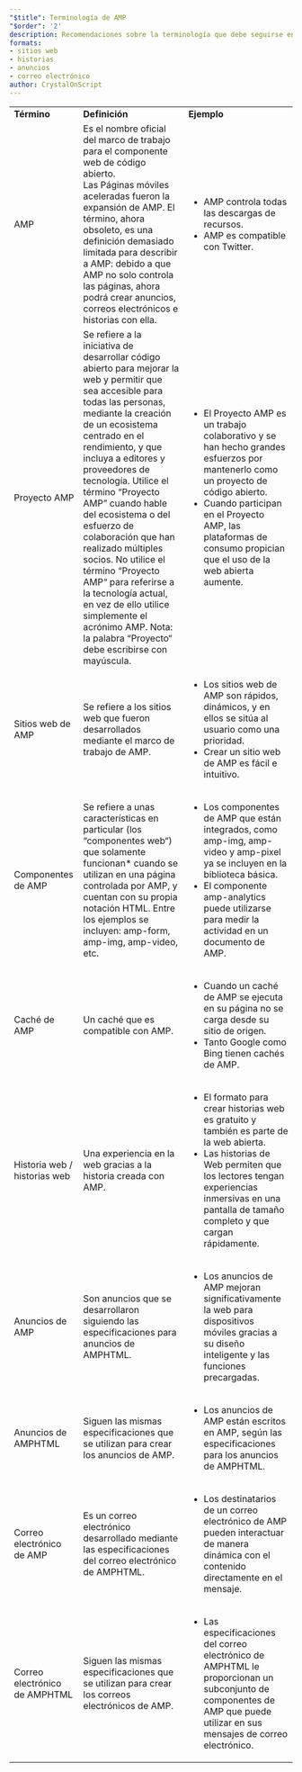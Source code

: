 ```yaml
---
"$title": Terminología de AMP
"$order": '2'
description: Recomendaciones sobre la terminología que debe seguirse en AMP
formats:
- sitios web
- historias
- anuncios
- correo electrónico
author: CrystalOnScript
---
```


<table>
  <tr>
   <td>
<strong>Término</strong>
   </td>
   <td>
<strong>Definición</strong>
   </td>
   <td>
<strong>Ejemplo</strong>
   </td>
  </tr>
  <tr>
   <td>AMP</td>
   <td>Es el nombre oficial del marco de trabajo para el componente web de código abierto. <br>Las Páginas móviles aceleradas fueron la expansión de AMP. El término, ahora obsoleto, es una definición demasiado limitada para describir a AMP: debido a que AMP no solo controla las páginas, ahora podrá crear anuncios, correos electrónicos e historias con ella.</td>
   <td>
<ul>
      <li>AMP controla todas las descargas de recursos.</li>
<li>AMP es compatible con Twitter.</li>
      </ul>
   </td>
  </tr>
  <tr>
   <td>Proyecto AMP</td>
   <td>Se refiere a la iniciativa de desarrollar código abierto para mejorar la web y permitir que sea accesible para todas las personas, mediante la creación de un ecosistema centrado en el rendimiento, y que incluya a editores y proveedores de tecnología. Utilice el término “Proyecto AMP” cuando hable del ecosistema o del esfuerzo de colaboración que han realizado múltiples socios.  No utilice el término “Proyecto AMP“ para referirse a la tecnología actual, en vez de ello utilice simplemente el acrónimo AMP. Nota: la palabra “Proyecto“ debe escribirse con mayúscula.</td>
   <td>
<ul>
      <li>El Proyecto AMP es un trabajo colaborativo y se han hecho grandes esfuerzos por mantenerlo como un proyecto de código abierto.</li>
<li>Cuando participan en el Proyecto AMP, las plataformas de consumo propician que el uso de la web abierta aumente.</li>
</ul>
   </td>
  </tr>
  <tr>
   <td>Sitios web de AMP</td>
   <td>Se refiere a los sitios web que fueron desarrollados mediante el marco de trabajo de AMP.</td>
   <td>
<ul>
      <li>Los sitios web de AMP son rápidos, dinámicos, y en ellos se sitúa al usuario como una prioridad.</li>
<li>Crear un sitio web de AMP es fácil e intuitivo.</li>
</ul>
   </td>
  </tr>
  <tr>
   <td>Componentes de AMP</td>
   <td>Se refiere a unas características en particular (los “componentes web“) que solamente funcionan* cuando se utilizan en una página controlada por AMP, y cuentan con su propia notación HTML. Entre los ejemplos se incluyen: amp-form, amp-img, amp-video, etc.</td>
   <td>
<ul>
      <li>Los componentes de AMP que están integrados, como amp-img, amp-video y amp-pixel ya se incluyen en la biblioteca básica.</li>
<li>El componente amp-analytics puede utilizarse para medir la actividad en un documento de AMP.</li>
</ul>
   </td>
  </tr>
  <tr>
   <td>Caché de AMP</td>
   <td>Un caché que es compatible con AMP.</td>
   <td>
<ul>
      <li>Cuando un caché de AMP se ejecuta en su página no se carga desde su sitio de origen.</li>
<li>Tanto Google como Bing tienen cachés de AMP.</li>
</ul>
   </td>
  </tr>
  <tr>
   <td>Historia web / historias web</td>
   <td>Una experiencia en la web gracias a la historia creada con AMP.</td>
   <td>
<ul>
      <li>El formato para crear historias web es gratuito y también es parte de la web abierta.</li>
<li>Las historias de Web permiten que los lectores tengan experiencias inmersivas en una pantalla de tamaño completo y que cargan rápidamente.</li>
</ul>
   </td>
  </tr>
  <tr>
   <td>Anuncios de AMP</td>
   <td>Son anuncios que se desarrollaron siguiendo las especificaciones para anuncios de AMPHTML.</td>
   <td>
<ul>
      <li>Los anuncios de AMP mejoran significativamente la web para dispositivos móviles gracias a su diseño inteligente y las funciones precargadas.</li>
</ul>
   </td>
  </tr>
  <tr>
   <td>Anuncios de AMPHTML</td>
   <td>Siguen las mismas especificaciones que se utilizan para crear los anuncios de AMP.</td>
   <td>
<ul>
      <li>Los anuncios de AMP están escritos en AMP, según las especificaciones para los anuncios de AMPHTML.</li>
</ul>
   </td>
  </tr>
  <tr>
   <td>Correo electrónico de AMP</td>
   <td>Es un correo electrónico desarrollado mediante las especificaciones del correo electrónico de AMPHTML.</td>
   <td>
<ul>
      <li>Los destinatarios de un correo electrónico de AMP pueden interactuar de manera dinámica con el contenido directamente en el mensaje.</li>
</ul>
   </td>
  </tr>
  <tr>
   <td>Correo electrónico de AMPHTML</td>
   <td>Siguen las mismas especificaciones que se utilizan para crear los correos electrónicos de AMP.</td>
   <td>
<ul>
      <li>Las especificaciones del correo electrónico de AMPHTML le proporcionan un subconjunto de componentes de AMP que puede utilizar en sus mensajes de correo electrónico.</li>
</ul>
   </td>
  </tr>
</table>
